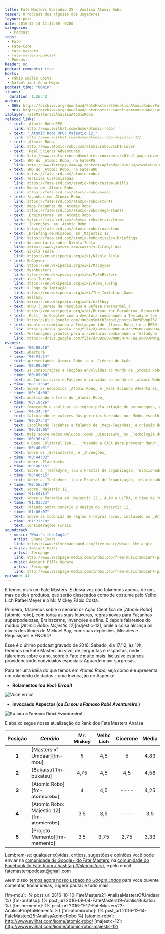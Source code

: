 ```yaml
---
title: Fate Masters Episódio 25 - Analisa Atomic Robo
teaser: O Podcast dos Algozes dos Jogadores
layout: post
date: 2016-12-14 11:13:00 -0200
categories:
  - Podcast
tags:
 - Fate
 - Fate-Core
 - fate-masters
 - fate-masters-podcast
 - Podcast
header: no
podcast_comments: true 
hosts:
 - Fábio Emilio Costa
 - Rafael Sant'Anna Meyer
podcast_time: "86min"
itunes:
  duration: 1:26:42
audios:
 - OGG: https://archive.org/download/FateMasters25AnalisaAtomicRobo/FateMasters25-AnalisaAtomicRobo.ogg
 - MP3: https://archive.org/download/FateMasters25AnalisaAtomicRobo/FateMasters25-AnalisaAtomicRobo.mp3
iaplayer: FateMasters25AnalisaAtomicRobo
related_links:
  - text: _Atomic Robo RPG_
    link: http://www.evilhat.com/home/atomic-robo/
  - text: "_Atomic Robo RPG: Majestic 12_"
    link: http://www.evilhat.com/home/atomic-robo-majestic-12/
  - text: _Atomic Robo_
    link: http://www.atomic-robo.com/atomicrobo/v1ch1-cover
  - text: _Real Science Adventures_
    link: http://www.realscienceadventures.com/comic/v01ch1-page-cover
  - text: SRD do _Atomic Robo_ no FateRPG
    link: http://www.faterpg.com/wp-content/uploads/2016/04/AtomicSRD-CCBY.html
  - text: SRD do _Atomic Robo_ no Fate-SRD
    link: https://fate-srd.com/atomic-robo/
  - text: Perícias Customizadas
    link: https://fate-srd.com/atomic-robo/custom-skills
  - text: Modos em _Atomic Robo_
    link: https://fate-srd.com/atomic-robo/modes
  - text: Façanhas em _Atomic Robo_
    link: https://fate-srd.com/atomic-robo/stunts
  - text: Mega Façanhas de _Atomic Robo_
    link: https://fate-srd.com/atomic-robo/mega-stunts
  - text: _Brainstorms_ em _Atomic Robo_
    link: https://fate-srd.com/atomic-robo/brainstorms
  - text: _Invenções_ em _Atomic Robo_
    link: https://fate-srd.com/atomic-robo/invention
  - text: _Briefing de Missões_ em _Majestic 12_
    link: https://fate-srd.com/atomic-robo/mission-briefings
  - text: Documentário sobre Nikola Tesla
    link: https://www.youtube.com/watch?v=T1FqKy5-Ovs
  - text: Nikola Tesla
    link: https://en.wikipedia.org/wiki/Nikola_Tesla
  - text: McGuyver
    link: https://en.wikipedia.org/wiki/MacGyver
  - text: Mythbusters
    link: https://en.wikipedia.org/wiki/MythBusters
  - text: Alan Turing
    link: https://en.wikipedia.org/wiki/Alan_Turing
  - text: O Jogo da Imitação
    link: https://en.wikipedia.org/wiki/The_Imitation_Game
  - text: Hellboy
    link: https://en.wikipedia.org/wiki/Hellboy
  - text: BPRD (_Bureau de Pesquisa e Defesa Paranormal_)
    link: https://en.wikipedia.org/wiki/Bureau_for_Paranormal_Research_and_Defense
  - text: _Post_ do Google+ com a Aventura combinando a Tesladyne (de _Atomic Robo_) e a BPRD (de _Hellboy_), por _Ruben Smith-Zempel_
    link: https://plus.google.com/+RubenSmithZempel/posts/RoP9BwppT5V
  - text: Aventura combinando a Tesladyne (de _Atomic Robo_) e a BPRD (de _Hellboy_), por _Ruben Smith-Zempel_
    link: https://drive.google.com/file/d/0BxEuwvWNK5M-dnhYMEN0ZnVVUDA/view?usp=sharing
  - text: Personagens prontos para a aventuraa combinando a Tesladyne (de _Atomic Robo_) e a BPRD (de _Hellboy_), por _Ruben Smith-Zempel_
    link: https://drive.google.com/file/d/0BxEuwvWNK5M-VFFWa1oxdVJkWTg/view?usp=sharing
events:
  - time: "00:00:10"
    text: Abertura
  - time: "00:01:14"
    text: Apresentando _Atomic Robo_ e a _Ciência de Ação_
  - time: "00:09:08"
    text: As Conspirações e Facções envolvidas no mundo de _Atomic Robo_, como Tesladyne, o Doutor Dinossauro, o _Science Team Super V_  e a _Majestic 12_
  - time: "00:09:08"
    text: As Conspirações e Facções envolvidas no mundo de _Atomic Robo_, como Tesladyne, o Doutor Dinossauro, o _Science Team Super V_  e a _Majestic 12_
  - time: "00:11:69"
    text: Sobre as Webcomics _Atomic Robo_ e _Real Science Adventures_
  - time: "00:14:08"
    text: Analisando o livro do _Atomic Robo_
  - time: "00:18:26"
    text: Começando a analisar as regras pela criação de personagens, com uma introdução aos Modos
  - time: "00:24:45"
    text: Calculando os valores das perícias baseadas nos Modos escolhidos
  - time: "00:27:43"
    text: Escolhendo Façanhas e falando de _Mega-Façanhas_ e criação de Modos
  - time: "00:31:05"
    text: Mais sobre Modos Malucos, como _Dinossauro_ ou _Tecnologia dos Senhores do Tempo_ ou _Tecnologia dos Grandes Antigos_, Mega-Façanhas e sobre a _Reserva do Narrador_ de Pontos de Destino
  - time: "00:36:41"
    text: O Dano Colateral (ou... _"Usando a CASA para provocar dano"_)
  - time: "00:40:01"
    text: Sobre os _Brainstorms_ e _Invenções_
  - time: "00:44:02"
    text: Sobre _Flashbacks_
  - time: "00:48:15"
    text: Sobre a _Tesladyne_ (ou o Fractal de Organização, relacionado aos Danos Colaterais), _Rank_ e usando as regras de _Atomic Robo_ fora de _Atomic Robo_
  - time: "00:48:15"
    text: Sobre a _Tesladyne_ (ou o Fractal de Organização, relacionado aos Danos Colaterais), _Rank_, usando as regras de _Atomic Robo_ fora de _Atomic Robo_ e considerações finais sobre o livro
  - time: "00:56:30"
    text: Sobre _Majestic 12_
  - time: "01:00:14"
    text: Sobre a Paranóia em _Majestic 12_, ALAN e ULTRA, o time de "Ciência de Ação" da Majestic 12
  - time: "01:03:33"
    text: Falando sobre cenário e design do _Majestic 12_
  - time: "01:06:07"
    text: Sobre as mudanças de regras e regras novas, incluindo os _Briefings_ de Missão e as _Requisições_
  - time: "01:22:19"
    text: Considerações Finais
soundtrack:
  - music: "What's the Angle"
    artist: Shane Ivers
    link: https://www.silvermansound.com/free-music/whats-the-angle
  - music: Ambient Pills
    artist: Zeropage
    link: http://www.zeropage-media.com/index.php/free-music/ambient-pills
  - music: Ambient Pills Update
    artist: Zeropage
    link: http://www.zeropage-media.com/index.php/free-music/ambient-pills-update
episode: 43
---
```


E temos mais um Fate Masters. E dessa vez não falaremos apenas de um, mas de dois produtos, que serão dissecados como de costume pelo Velho Lich Rafael Meyer e o Mr. Mickey Fábio Costa.

Primeiro, falaremos sobre o cenário de Ação Científica de [_Atomic Robo_][atomic-robo], com todas as suas loucuras, regras novas para Façanhas superpoderosas, Brainstorms, Invenções e afins. E depois falaremos do móduo [_Atomic Robo: Majestic 12_][majestic-12], onde a coisa alcança os níveis dos filmes de Michael Bay, com suas explosões, Missões e Requisições e FNORD!

Esse é o último podcast gravado de 2016. Sábado, dia 17/12, às 10h, teremos um Fate Masters ao vivo, de perguntas e respostas, onde falaremos sobre o ano, sobre o Fate e muito mais. Inclusive estamos providenciando convidados especiais! Aguardem por surpresas.

Para ter uma idéia do que temos em _Atomic Robo_, veja como ele apresenta um rolamento de dados e uma Invocação de Aspecto:

+ __Rolamentos (ou _Você Errou!_)__

![[Você errou!](/images/AtomicRoboRolamento.png)](/images/AtomicRoboRolamento.png)

+ __Invocando Aspectos (ou _Eu sou o Famoso Robô Aventureiro!_)__

![[Eu sou o Famoso Robô Aventureiro!](/images/AtomicRoboAspecto.png)](/images/AtomicRoboAspecto.png)

E abaixo segue nossa atualização do Rank dos Fate Masters Analisa

| **Posição**  | ***Cenário***                              | **Mr. Mickey** | **Velho Lich** | **Cicerone** | **Média** |
|:------------:|--------------------------------------------|:--------------:|:--------------:|:------------:|:---------:|
|  **1**       | [Masters of Umdaar][fm-mou]                |    5           |       4,5      |     5        |   4.83    |
|  **2**       | [Bukatsu][fm-bukatsu]                      |    4,75        |       4,5      |     4,5      |   4,58    |
|  **3**       | [Atomic Robo][fm-atomicrobo]               |    4           |       4,5      |     ----     |   4,25    |
|  **4**       | [Atomic Robo: Majestic 12][fm-atomicrobo]  |    3,5         |       3,5      |     ----     |   3,5     |
|  **5**       | [Projeto Memento][fm-memento]              |    3,5         |       3,75     |     2,75     |   3,33    |

Lembrem-se: qualquer  dúvidas, críticas, sugestões  e opiniões você pode enviar na [comunidade do Google+ do Fate Masters][gplus], na [comunidade do Facebook do Fate (com a hashtag _#fatemasters_)][fb], e pelo email <fatemasterspodcast@gmail.com>

Além disso, [temos agora nosso Espaço no _Google Space_][spaces] para você ouvinte comentar, trocar idéias, sugerir pautas e tudo mais.

[gplus]: https://plus.google.com/communities/100913016060492249875
[fb]: https://www.facebook.com/groups/faterpgbrasil/
[spaces]: https://goo.gl/spaces/gFqsaUsaSJN1boHH9
[fm-mou]: {% post_url 2016-10-10-FateMasters21-AnalisaMastersOfUmdaar %}
[fm-bukatsu]: {% post_url 2016-09-04-FateMasters19-AnalisaBukatsu %}
[fm-memento]: {% post_url 2016-11-17-FateMasters23-AnalisaProjetoMemento %}
[fm-atomicrobo]: {% post_url 2016-12-14-FateMasters25-AnalisaAtomicRobo %}
[atomic-robo]: http://www.evilhat.com/home/atomic-robo/
[majestic-12]: http://www.evilhat.com/home/atomic-robo-majestic-12/
